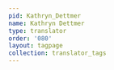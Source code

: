 ```yaml
---
pid: Kathryn_Dettmer
name: Kathryn Dettmer
type: translator
order: '080'
layout: tagpage
collection: translator_tags
---
```


